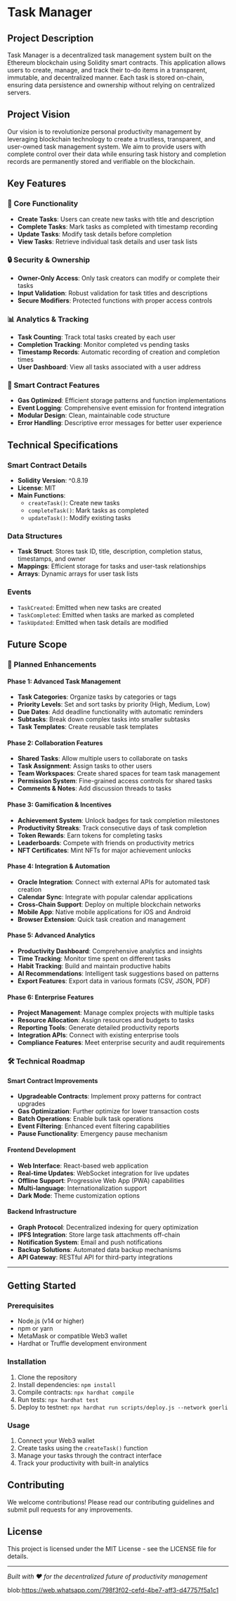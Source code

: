 
# Task Manager

## Project Description

Task Manager is a decentralized task management system built on the Ethereum blockchain using Solidity smart contracts. This application allows users to create, manage, and track their to-do items in a transparent, immutable, and decentralized manner. Each task is stored on-chain, ensuring data persistence and ownership without relying on centralized servers.

## Project Vision

Our vision is to revolutionize personal productivity management by leveraging blockchain technology to create a trustless, transparent, and user-owned task management system. We aim to provide users with complete control over their data while ensuring task history and completion records are permanently stored and verifiable on the blockchain.

## Key Features

### 🎯 Core Functionality
- **Create Tasks**: Users can create new tasks with title and description
- **Complete Tasks**: Mark tasks as completed with timestamp recording
- **Update Tasks**: Modify task details before completion
- **View Tasks**: Retrieve individual task details and user task lists

### 🔒 Security & Ownership
- **Owner-Only Access**: Only task creators can modify or complete their tasks
- **Input Validation**: Robust validation for task titles and descriptions
- **Secure Modifiers**: Protected functions with proper access controls

### 📊 Analytics & Tracking
- **Task Counting**: Track total tasks created by each user
- **Completion Tracking**: Monitor completed vs pending tasks
- **Timestamp Records**: Automatic recording of creation and completion times
- **User Dashboard**: View all tasks associated with a user address

### 🎨 Smart Contract Features
- **Gas Optimized**: Efficient storage patterns and function implementations
- **Event Logging**: Comprehensive event emission for frontend integration
- **Modular Design**: Clean, maintainable code structure
- **Error Handling**: Descriptive error messages for better user experience

## Technical Specifications

### Smart Contract Details
- **Solidity Version**: ^0.8.19
- **License**: MIT
- **Main Functions**:
  - `createTask()`: Create new tasks
  - `completeTask()`: Mark tasks as completed
  - `updateTask()`: Modify existing tasks

### Data Structures
- **Task Struct**: Stores task ID, title, description, completion status, timestamps, and owner
- **Mappings**: Efficient storage for tasks and user-task relationships
- **Arrays**: Dynamic arrays for user task lists

### Events
- `TaskCreated`: Emitted when new tasks are created
- `TaskCompleted`: Emitted when tasks are marked as completed
- `TaskUpdated`: Emitted when task details are modified

## Future Scope

### 🚀 Planned Enhancements

#### Phase 1: Advanced Task Management
- **Task Categories**: Organize tasks by categories or tags
- **Priority Levels**: Set and sort tasks by priority (High, Medium, Low)
- **Due Dates**: Add deadline functionality with automatic reminders
- **Subtasks**: Break down complex tasks into smaller subtasks
- **Task Templates**: Create reusable task templates

#### Phase 2: Collaboration Features
- **Shared Tasks**: Allow multiple users to collaborate on tasks
- **Task Assignment**: Assign tasks to other users
- **Team Workspaces**: Create shared spaces for team task management
- **Permission System**: Fine-grained access controls for shared tasks
- **Comments & Notes**: Add discussion threads to tasks

#### Phase 3: Gamification & Incentives
- **Achievement System**: Unlock badges for task completion milestones
- **Productivity Streaks**: Track consecutive days of task completion
- **Token Rewards**: Earn tokens for completing tasks
- **Leaderboards**: Compete with friends on productivity metrics
- **NFT Certificates**: Mint NFTs for major achievement unlocks

#### Phase 4: Integration & Automation
- **Oracle Integration**: Connect with external APIs for automated task creation
- **Calendar Sync**: Integrate with popular calendar applications
- **Cross-Chain Support**: Deploy on multiple blockchain networks
- **Mobile App**: Native mobile applications for iOS and Android
- **Browser Extension**: Quick task creation and management

#### Phase 5: Advanced Analytics
- **Productivity Dashboard**: Comprehensive analytics and insights
- **Time Tracking**: Monitor time spent on different tasks
- **Habit Tracking**: Build and maintain productive habits
- **AI Recommendations**: Intelligent task suggestions based on patterns
- **Export Features**: Export data in various formats (CSV, JSON, PDF)

#### Phase 6: Enterprise Features
- **Project Management**: Manage complex projects with multiple tasks
- **Resource Allocation**: Assign resources and budgets to tasks
- **Reporting Tools**: Generate detailed productivity reports
- **Integration APIs**: Connect with existing enterprise tools
- **Compliance Features**: Meet enterprise security and audit requirements

### 🛠 Technical Roadmap

#### Smart Contract Improvements
- **Upgradeable Contracts**: Implement proxy patterns for contract upgrades
- **Gas Optimization**: Further optimize for lower transaction costs
- **Batch Operations**: Enable bulk task operations
- **Event Filtering**: Enhanced event filtering capabilities
- **Pause Functionality**: Emergency pause mechanism

#### Frontend Development
- **Web Interface**: React-based web application
- **Real-time Updates**: WebSocket integration for live updates
- **Offline Support**: Progressive Web App (PWA) capabilities
- **Multi-language**: Internationalization support
- **Dark Mode**: Theme customization options

#### Backend Infrastructure
- **Graph Protocol**: Decentralized indexing for query optimization
- **IPFS Integration**: Store large task attachments off-chain
- **Notification System**: Email and push notifications
- **Backup Solutions**: Automated data backup mechanisms
- **API Gateway**: RESTful API for third-party integrations

---

## Getting Started

### Prerequisites
- Node.js (v14 or higher)
- npm or yarn
- MetaMask or compatible Web3 wallet
- Hardhat or Truffle development environment

### Installation
1. Clone the repository
2. Install dependencies: `npm install`
3. Compile contracts: `npx hardhat compile`
4. Run tests: `npx hardhat test`
5. Deploy to testnet: `npx hardhat run scripts/deploy.js --network goerli`

### Usage
1. Connect your Web3 wallet
2. Create tasks using the `createTask()` function
3. Manage your tasks through the contract interface
4. Track your productivity with built-in analytics

## Contributing
We welcome contributions! Please read our contributing guidelines and submit pull requests for any improvements.

## License
This project is licensed under the MIT License - see the LICENSE file for details.

---

*Built with ❤️ for the decentralized future of productivity management*

blob:https://web.whatsapp.com/798f3f02-cefd-4be7-aff3-d47757f5a1c1
